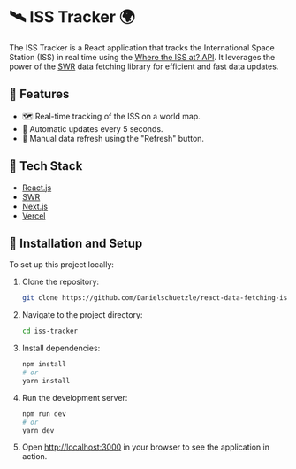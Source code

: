 # 🛰 ISS Tracker 🌍 

The ISS Tracker is a React application that tracks the International Space Station (ISS) in real time using the [Where the ISS at? API](https://api.wheretheiss.at/v1/satellites/25544). It leverages the power of the [SWR](https://swr.vercel.app/) data fetching library for efficient and fast data updates. 

## 📐 Features

- 🗺 Real-time tracking of the ISS on a world map.
- 🔄 Automatic updates every 5 seconds.
- 🔄 Manual data refresh using the "Refresh" button.

## 🧰 Tech Stack

- [React.js](https://reactjs.org/)
- [SWR](https://swr.vercel.app/)
- [Next.js](https://nextjs.org/)
- [Vercel](https://vercel.com/)

## 🔧 Installation and Setup

To set up this project locally:

1. Clone the repository:
    ```bash
    git clone https://github.com/Danielschuetzle/react-data-fetching-iss-tracker
    ```

2. Navigate to the project directory:
    ```bash
    cd iss-tracker
    ```

3. Install dependencies:
    ```bash
    npm install
    # or
    yarn install
    ```

4. Run the development server:
    ```bash
    npm run dev
    # or
    yarn dev
    ```

5. Open [http://localhost:3000](http://localhost:3000) in your browser to see the application in action.

